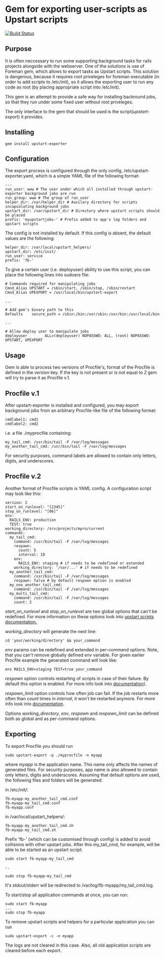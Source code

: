 Gem for exporting user-scripts as Upstart scripts
====================

[![Build Status](https://secure.travis-ci.org/savonarola/upstart-exporter.png)](http://travis-ci.org/savonarola/upstart-exporter)

Purpose
-------

It is often neccessary to run some supporting background tasks for rails projects alongside with the webserver. One of the solutions is use of Foreman gem, which allows to export tasks as Upstart scripts. This solution is dangerous, because it requires root priveleges for foreman executable (in order to add scripts to /etc/init), so it allows the exporting user to run any code as root (by placing appropriate script into /etc/init).

This gem is an attempt to provide a safe way for installing backround jobs, so that they run under some fixed user without root priveleges.

The only interface to the gem that should be used is the script(*upstart-export*) it provides.

Installing
----------

    gem install upstart-exporter


Configuration
-------------

The export process is configured through the only config, /etc/upstart-exporter.yaml, which is a simple YAML file of the following format:

    ---
    run_user: www # The user under which all installed through upstart-exporter background jobs are run
    run_group: www # The group of run_user
    helper_dir: /var/helper_dir # Auxilary directory for scripts incapsulating background jobs
    upstart_dir: /var/upstart_dir # Directory where upstart scripts should be placed
    prefix: 'myupstartjobs-' # Prefix added to app's log folders and upstart scripts

The config is not installed by default. If this config is absent, the default values are the following:

    helper_dir: /var/local/upstart_helpers/
    upstart_dir: /etc/init/
    run_user: service
    prefix: 'fb-'

To give a certain user (i.e. deployuser) ability to use this script, you can place the following lines into sudoers file:

    # Commands required for manipulating jobs
    Cmnd_Alias UPSTART = /sbin/start, /sbin/stop, /sbin/restart
    Cmnd_Alias UPEXPORT = /usr/local/bin/upstart-export

    ...

    # Add gem's binary path to this
    Defaults    secure_path = /sbin:/bin:/usr/sbin:/usr/bin:/usr/local/bin

    ...

    # Allow deploy user to manipulate jobs
    deployuser        ALL=(deployuser) NOPASSWD: ALL, (root) NOPASSWD: UPSTART, UPEXPORT


Usage
-----

Gem is able to process two versions of Procfile's, format of the Procfile is
defined in the _version_ key. If the key is not present or is not equal to _2_
gem will try to parse it as Procfile v.1.

Procfile v.1
------------

After upstart-exporter is installed and configured, you may export background jobs from an arbitrary Procfile-like file of the following format:

    cmdlabel1: cmd1
    cmdlabel2: cmd2

i.e. a file ./myprocfile containing:

    my_tail_cmd: /usr/bin/tail -F /var/log/messages
    my_another_tail_cmd: /usr/bin/tail -F /var/log/messages

For security purposes, command labels are allowed to contain only letters, digits, and underscores.

Procfile v.2
------------

Another format of Procfile scripts is YAML config. A configuration script may
look like this:

    version: 2
    start_on_runlevel: "[2345]"
    stop_on_runlevel: "[06]"
    env:
      RAILS_ENV: production
      TEST: true
    working_directory: /srv/projects/mpro/current
    commands:
      my_tail_cmd:
        command: /usr/bin/tail -F /var/log/messages
        respawn:
          count: 5
          interval: 10
        env:
          RAILS_ENV: staging # if needs to be redefined or extended
        working_directory: '/var/...' # if needs to be redefined
      my_another_tail_cmd:
        command: /usr/bin/tail -F /var/log/messages
        respawn: false # by default respawn option is enabled
      my_one_another_tail_cmd:
        command: /usr/bin/tail -F /var/log/messages
      my_multi_tail_cmd:
        command: /usr/bin/tail -F /var/log/messages
        count: 2

*start_on_runlevel* and *stop_on_runlevel* are two global options that can't be
redefined. For more information on these options look into [upstart scripts documentation.]( http://upstart.ubuntu.com/cookbook/#start-on)

*working_directory* will generate the next line:

    cd 'your/working/directory' && your_command

*env* params can be redefined and extended in per-command options. Note, that
you can't remove globally defined *env* variable.
For given earlier Procfile example the generated command will look like:

    env RAILS_ENV=staging TEST=true your_command

*respawn* option controls restarting of scripts in case of their failure.
By default this option is enabled. For
more info look into [documentation](http://upstart.ubuntu.com/cookbook/#respawn)).

*respawn_limit* option controls how often job can fail. If the job restarts more
often than *count* times in *interval*, it won't be restarted anymore. For more
info look into [documentation](http://upstart.ubuntu.com/cookbook/#respawn-limit).

Options *working_directory*, *env*, *respawn* and *respawn_limit* can be
defined both as global and as per-command options.

Exporting
---------

To export Procfile you should run

    sudo upstart-export -p ./myprocfile -n myapp

where _myapp_ is the application name. This name only affects the names of generated files. For security purposes, app name is also allowed to contain only letters, digits and underscores. Assuming that default options are used, the following files and folders will be generated:

in /etc/init/:

    fb-myapp-my_another_tail_cmd.conf
    fb-myapp-my_tail_cmd.conf
    fb-myapp.conf

in /var/local/upstart\_helpers/:

    fb-myapp-my_another_tail_cmd.sh
    fb-myapp-my_tail_cmd.sh

Prefix 'fb-' (which can be customised through config) is added to avoid collisions with other upstart jobs. After this my\_tail\_cmd, for example, will be able to be started as an upstart script:

    sudo start fb-myapp-my_tail_cmd

    ..

    sudo stop fb-myapp-my_tail_cmd

It's stdout/stderr will be redirected to /var/log/fb-myapp/my\_tail\_cmd.log.

To start/stop all application commands at once, you can run:

    sudo start fb-myapp
    ...
    sudo stop fb-myapp

To remove upstart scripts and helpers for a particular application you can run

    sudo upstart-export -c -n myapp

The logs are not cleared in this case. Also, all old application scripts are cleared before each export.


